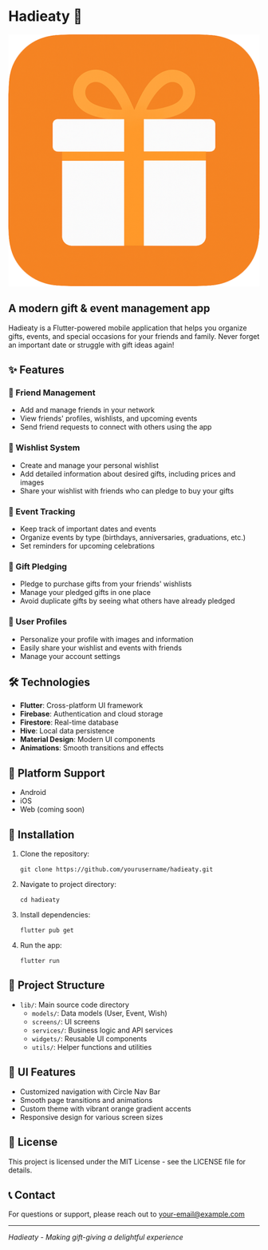 # Hadieaty 🎁

![Hadieaty Logo](assets/imgs/logo_full.png)

## A modern gift & event management app

Hadieaty is a Flutter-powered mobile application that helps you organize gifts, events, and special occasions for your friends and family. Never forget an important date or struggle with gift ideas again!

## ✨ Features

### 👥 Friend Management

- Add and manage friends in your network
- View friends' profiles, wishlists, and upcoming events
- Send friend requests to connect with others using the app

### 🎁 Wishlist System

- Create and manage your personal wishlist
- Add detailed information about desired gifts, including prices and images
- Share your wishlist with friends who can pledge to buy your gifts

### 🎂 Event Tracking

- Keep track of important dates and events
- Organize events by type (birthdays, anniversaries, graduations, etc.)
- Set reminders for upcoming celebrations

### 🎀 Gift Pledging

- Pledge to purchase gifts from your friends' wishlists
- Manage your pledged gifts in one place
- Avoid duplicate gifts by seeing what others have already pledged

### 👤 User Profiles

- Personalize your profile with images and information
- Easily share your wishlist and events with friends
- Manage your account settings

## 🛠️ Technologies

- **Flutter**: Cross-platform UI framework
- **Firebase**: Authentication and cloud storage
- **Firestore**: Real-time database
- **Hive**: Local data persistence
- **Material Design**: Modern UI components
- **Animations**: Smooth transitions and effects

## 📱 Platform Support

- Android
- iOS
- Web (coming soon)

## 🔧 Installation

1. Clone the repository:

   ```
   git clone https://github.com/yourusername/hadieaty.git
   ```

2. Navigate to project directory:

   ```
   cd hadieaty
   ```

3. Install dependencies:

   ```
   flutter pub get
   ```

4. Run the app:
   ```
   flutter run
   ```

## 🧩 Project Structure

- `lib/`: Main source code directory
  - `models/`: Data models (User, Event, Wish)
  - `screens/`: UI screens
  - `services/`: Business logic and API services
  - `widgets/`: Reusable UI components
  - `utils/`: Helper functions and utilities

## 🌈 UI Features

- Customized navigation with Circle Nav Bar
- Smooth page transitions and animations
- Custom theme with vibrant orange gradient accents
- Responsive design for various screen sizes

## 📜 License

This project is licensed under the MIT License - see the LICENSE file for details.

## 📞 Contact

For questions or support, please reach out to [your-email@example.com](mailto:your-email@example.com)

---

_Hadieaty - Making gift-giving a delightful experience_
